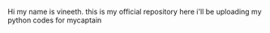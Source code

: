 Hi my name is  vineeth. this is my official repository 
here i'll be uploading my python codes for mycaptain

